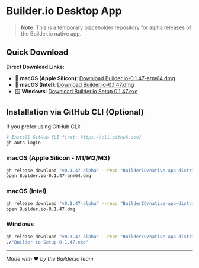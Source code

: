 # Builder.io Desktop App

> **Note**: This is a temporary placeholder repository for alpha releases of the Builder.io native app.

## Quick Download

**Direct Download Links:**
- 🍎 **macOS (Apple Silicon)**: [Download Builder.io-0.1.47-arm64.dmg](https://github.com/BuilderIO/native-app-distribution/releases/download/v0.1.47-alpha/Builder.io-0.1.47-arm64.dmg)
- 🍎 **macOS (Intel)**: [Download Builder.io-0.1.47.dmg](https://github.com/BuilderIO/native-app-distribution/releases/download/v0.1.47-alpha/Builder.io-0.1.47.dmg)  
- 🪟 **Windows**: [Download Builder.io Setup 0.1.47.exe](https://github.com/BuilderIO/native-app-distribution/releases/download/v0.1.47-alpha/Builder.io.Setup.0.1.47.exe)

## Installation via GitHub CLI (Optional)

If you prefer using GitHub CLI:

```bash
# Install GitHub CLI first: https://cli.github.com/
gh auth login
```

### macOS (Apple Silicon - M1/M2/M3)
```bash
gh release download "v0.1.47-alpha" --repo "BuilderIO/native-app-distribution" --pattern "Builder.io-0.1.47-arm64.dmg"
open Builder.io-0.1.47-arm64.dmg
```

### macOS (Intel)
```bash
gh release download "v0.1.47-alpha" --repo "BuilderIO/native-app-distribution" --pattern "Builder.io-0.1.47.dmg"
open Builder.io-0.1.47.dmg
```

### Windows  
```bash
gh release download "v0.1.47-alpha" --repo "BuilderIO/native-app-distribution" --pattern "Builder.io Setup 0.1.47.exe"
./"Builder.io Setup 0.1.47.exe"
```

---

*Made with ❤️ by the Builder.io team*
